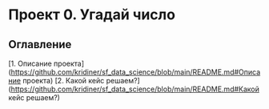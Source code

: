# Проект 0. Угадай число

## Оглавление
[1. Описание проекта] (https://github.com/kridiner/sf_data_science/blob/main/README.md#Описание проекта)
[2. Какой кейс решаем?] (https://github.com/kridiner/sf_data_science/blob/main/README.md#Какой кейс решаем?)